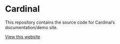 # Cardinal

This repository contains the source code for Cardinal’s documentation/demo site.

[View this website](http://cbracco.github.io/Cardinal/)
